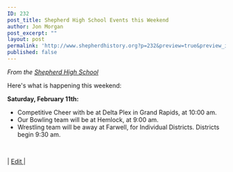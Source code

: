 ```yaml
---
ID: 232
post_title: Shepherd High School Events this Weekend
author: Jon Morgan
post_excerpt: ""
layout: post
permalink: 'http://www.shepherdhistory.org?p=232&preview=true&preview_id=232'
published: false
---
```

<em>From the </em><a href="https://www.facebook.com/shepherdmihs/"><em>Shepherd High School</em></a>

Here's what is happening this weekend:

<strong>Saturday, February 11th:</strong>
<ul>
 	<li>Competitive Cheer with be at Delta Plex in Grand Rapids, at 10:00 am.</li>
 	<li>Our Bowling team will be at Hemlock, at 9:00 am.</li>
 	<li>Wrestling team will be away at Farwell, for Individual Districts. Districts begin 9:30 am.</li>
</ul>
&nbsp;

| <a href="https://shepherdonline.quip.com/kUbbAtA2f9Yq">Edit </a>|